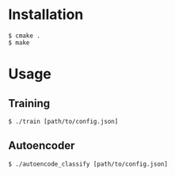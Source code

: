 # Installation

```
$ cmake .
$ make
```

# Usage

## Training
```
$ ./train [path/to/config.json]
```

## Autoencoder
```
$ ./autoencode_classify [path/to/config.json]
```